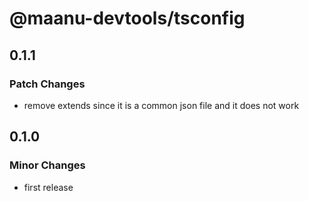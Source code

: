 # @maanu-devtools/tsconfig

## 0.1.1

### Patch Changes

- remove extends since it is a common json file and it does not work

## 0.1.0

### Minor Changes

- first release
